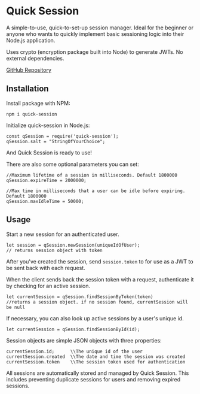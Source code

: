 # Quick Session
A simple-to-use, quick-to-set-up session manager. Ideal for the beginner or anyone who wants to quickly implement basic sessioning logic into their Node.js application.

Uses crypto (encryption package built into Node) to generate JWTs. No external dependencies.

[GitHub Repository](https://github.com/BossFogg/quick-session)

## Installation
Install package with NPM:
````
npm i quick-session
````

Initialize quick-session in Node.js:
````
const qSession = require('quick-session');  
qSession.salt = "StringOfYourChoice";
````

And Quick Session is ready to use!  

There are also some optional parameters you can set:
````
//Maximum lifetime of a session in milliseconds. Default 1800000
qSession.expireTime = 2000000;

//Max time in milliseconds that a user can be idle before expiring. Default 1800000
qSession.maxIdleTime = 50000; 
````

## Usage

Start a new session for an authenticated user.
````
let session = qSession.newSession(uniqueIdOfUser);  
// returns session object with token
````

After you've created the session, send `session.token` to for use as a JWT to be sent back with each request.
  
When the client sends back the session token with a request, authenticate it by checking for an active session.
````
let currentSession = qSession.findSessionByToken(token)
//returns a session object. if no session found, currentSession will be null
````

If necessary, you can also look up active sessions by a user's unique id.
````
let currentSession = qSession.findSessionById(id);
````

Session objects are simple JSON objects with three properties:
````
currentSession.id;      \\The unique id of the user
currentSession.created  \\The date and time the session was created
currentSession.token    \\The session token used for authentication
````

All sessions are automatically stored and managed by Quick Session. This includes preventing duplicate sessions for users and removing expired sessions.
